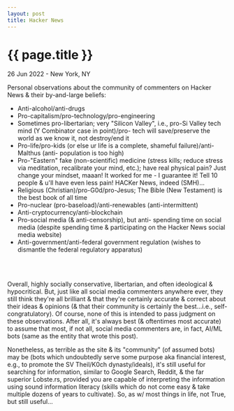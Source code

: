 ```yaml
---
layout: post
title: Hacker News
---
```


{{ page.title }}
================

<p class="meta">26 Jun 2022 - New York, NY</p>

Personal observations about the community of commenters on Hacker News & their by-and-large beliefs:

- Anti-alcohol/anti-drugs
- Pro-capitalism/pro-technology/pro-engineering
- Sometimes pro-libertarian; very "Silicon Valley", i.e., pro-Si Valley tech mind (Y Combinator case in point)/pro- tech will save/preserve the world as we know it, not destroy/end it
- Pro-life/pro-kids (or else ur life is a complete, shameful failure)/anti-Malthus (anti- population is too high)
- Pro-"Eastern" fake (non-scientific) medicine (stress kills; reduce stress via meditation, recalibrate your mind, etc.); have real physical pain? Just change your mindset, maaan! It worked for me - I guarantee it! Tell 10 people & u'll have even less pain! HACKer News, indeed (SMH)...
- Religious (Christian)/pro-G0d/pro-Jesus; The Bible (New Testament) is the best book of all time
- Pro-nuclear (pro-baseload)/anti-renewables (anti-intermittent)
- Anti-cryptocurrency/anti-blockchain
- Pro-social media (& anti-censorship), but anti- spending time on social media (despite spending time & participating on the Hacker News social media website)
- Anti-government/anti-federal government regulation (wishes to dismantle the federal regulatory apparatus)
<br>
<br>

Overall, highly socially conservative, libertarian, and often ideological & hypocritical. But, just like all social media commenters anywhere ever, they still think they're all brilliant & that they're certainly accurate & correct about their ideas & opinions (& that their community is certainly the best...i.e., self-congratulatory). Of course, none of this is intended to pass judgment on these observations. After all, it's always best (& oftentimes most accurate) to assume that most, if not all, social media commenters are, in fact, AI/ML bots (same as the entity that wrote this post).

Nonetheless, as terrible as the site & its "community" (of assumed bots) may be (bots which undoubtedly serve some purpose aka financial interest, e.g., to promote the SV Theil/K0ch dynasty/ideals), it's still useful for searching for information, similar to Google Search, Reddit, & the far superior Lobste.rs, provided you are capable of interpreting the information using sound information literacy (skills which do not come easy & take multiple dozens of years to cultivate). So, as w/ most things in life, not True, but still useful...